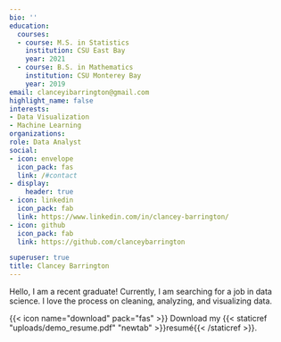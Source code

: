 ```yaml
---
bio: ''
education:
  courses:
  - course: M.S. in Statistics
    institution: CSU East Bay
    year: 2021
  - course: B.S. in Mathematics
    institution: CSU Monterey Bay 
    year: 2019
email: clanceyibarrington@gmail.com
highlight_name: false
interests:
- Data Visualization
- Machine Learning
organizations:
role: Data Analyst
social:
- icon: envelope
  icon_pack: fas
  link: /#contact
- display:
    header: true
- icon: linkedin
  icon_pack: fab
  link: https://www.linkedin.com/in/clancey-barrington/
- icon: github
  icon_pack: fab
  link: https://github.com/clanceybarrington

superuser: true
title: Clancey Barrington
---
```


Hello, I am a recent graduate! Currently, I am searching for a job in data science. I love the process on cleaning, analyzing, and visualizing data. 

{{< icon name="download" pack="fas" >}} Download my {{< staticref "uploads/demo_resume.pdf" "newtab" >}}resumé{{< /staticref >}}.
